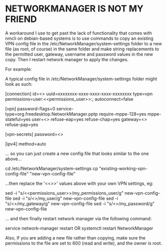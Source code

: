 NETWORKMANAGER IS NOT MY FRIEND
===
A workaround I use to get past the lack of functionality that comes with nmcli 
on debian-based systems is to use commands to copy an existing VPN config file 
in the /etc/NetworkManager/system-settings folder to a new file (as root, 
of course) in the same folder and make string replacements to the permitted user, 
gateway, username and password values in the new copy. 
Then I restart network manager to apply the changes.

For example:

A typical config file in /etc/NetworkManager/system-settings folder might look as such:

[connection]
id=<<id>>
uuid=xxxxxxxx-xxxx-xxxx-xxxx-xxxxxxxx
type=vpn
permissions=user:<<permissions_user>>:;
autoconnect=false

[vpn]
password-flags=0
service-type=org.freedesktop.NetworkManager.pptp
require-mppe-128=yes
mppe-stateful=yes
user=<<user>>
refuse-eap=yes
refuse-chap=yes
gateway=<<gateway>>
refuse-pap=yes

[vpn-secrets]
password=<<password>>

[ipv4]
method=auto

... so you can just create a new config file that looks similar to the one above...

cd /etc/NetworkManager/system-settings
cp "existing-working-vpn-config-file" "new-vpn-config-file"

...then replace the '<<>>' values above with your own VPN settings, eg:

sed -i "s/<<permissions_user>>/my_permissions_user/g" new-vpn-config-file
sed -i "s/<<user>>/my_user/g" new-vpn-config-file
sed -i "s/<<gateway>>/my_gateway/g" new-vpn-config-file
sed -i "s/<<password>>/my_password/g" new-vpn-config-file

... and then finally restart network manager via the following command:

service network-manager restart OR systemctl restart NetworkManager

Also, If you are adding a new file rather than copying, make sure the permissions 
to the file are set to 600 (read and write), and the owner is root.
